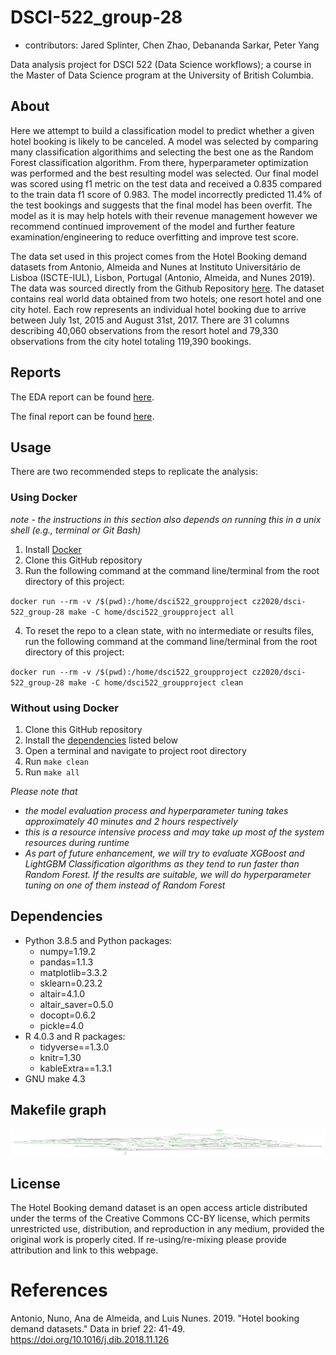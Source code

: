 # DSCI-522_group-28

  - contributors: Jared Splinter, Chen Zhao, Debananda Sarkar, Peter Yang

Data analysis project for DSCI 522 (Data Science workflows); a
course in the Master of Data Science program at the University of
British Columbia.

## About

Here we attempt to build a classification model to predict whether a given hotel booking is likely to be canceled. A model was selected by comparing many classification algorithims and selecting the best one as the Random Forest classification algorithm. From there, hyperparameter optimization was performed and the best resulting model was selected. Our final model was scored using f1 metric on the test data and received a 0.835 compared to the train data f1 score of 0.983. The model incorrectly predicted 11.4% of the test bookings and suggests that the final model has been overfit. The model as it is may help hotels with their revenue management however we recommend continued improvement of the model and further feature examination/engineering to reduce overfitting and improve test score.

The data set used in this project comes from the Hotel Booking demand datasets from Antonio, Almeida and Nunes at Instituto Universitário de Lisboa (ISCTE-IUL), Lisbon, Portugal  (Antonio, Almeida, and Nunes 2019). The data was sourced directly from the Github Repository [here](https://github.com/rfordatascience/tidytuesday/tree/master/data/2020/2020-02-11). The dataset contains real world data obtained from two hotels; one resort hotel and one city hotel. Each row represents an individual hotel booking due to arrive between July 1st, 2015 and August 31st, 2017. There are 31 columns describing 40,060 observations from the resort hotel and 79,330 observations from the city hotel totaling 119,390 bookings.


## Reports

The EDA report can be found
[here](https://github.com/UBC-MDS/dsci-522_group-28/blob/main/doc/hotels_data_preliminary_analysis_eda.ipynb).

The final report can be found
[here](https://github.com/UBC-MDS/dsci-522_group-28/blob/main/doc/hotel_cancellation_predict_report.md).

## Usage

There are two recommended steps to replicate the analysis:

### Using Docker

*note - the instructions in this section also depends on running this in a unix shell (e.g., terminal or Git Bash)*

1. Install [Docker](https://www.docker.com/get-started)
2. Clone this GitHub repository
3. Run the following command at the command line/terminal from the root directory of this project:

`docker run --rm -v /$(pwd):/home/dsci522_groupproject cz2020/dsci-522_group-28 make -C home/dsci522_groupproject all`

4. To reset the repo to a clean state, with no intermediate or results files, run the following command at the command line/terminal from the root directory of this project:

`docker run --rm -v /$(pwd):/home/dsci522_groupproject cz2020/dsci-522_group-28 make -C home/dsci522_groupproject clean`

### Without using Docker

1. Clone this GitHub repository
2. Install the [dependencies](#dependencies) listed below
3. Open a terminal and navigate to project root directory
4. Run `make clean`
5. Run `make all`

*Please note that* 
- *the model evaluation process and hyperparameter tuning takes approximately 40 minutes and 2 hours respectively*
- *this is a resource intensive process and may take up most of the system resources during runtime*
- *As part of future enhancement, we will try to evaluate XGBoost and LightGBM Classification algorithms as they tend to run faster than Random Forest. If the results are suitable, we will do hyperparameter tuning on one of them instead of Random Forest*

## Dependencies

  - Python 3.8.5 and Python packages:
      - numpy=1.19.2
      - pandas=1.1.3
      - matplotlib=3.3.2
      - sklearn=0.23.2
      - altair=4.1.0
      - altair_saver=0.5.0
      - docopt=0.6.2
      - pickle=4.0
  - R 4.0.3 and R packages:
      - tidyverse==1.3.0
      - knitr=1.30
      - kableExtra==1.3.1
  - GNU make 4.3

## Makefile graph
![Makefilegraph](results/Makefile.png)

## License

The Hotel Booking demand dataset is an open access article distributed under the terms of the Creative Commons CC-BY license, which permits unrestricted use, distribution, and reproduction in any medium, provided the original work is properly cited.  If re-using/re-mixing please provide attribution and link to this webpage.

# References

<div id="refs" class="references">

<div id="ref-Hotel2019">

Antonio, Nuno, Ana de Almeida, and Luis Nunes. 2019. "Hotel booking demand datasets." Data in brief 22: 41-49. <https://doi.org/10.1016/j.dib.2018.11.126>

</div>

</div>
